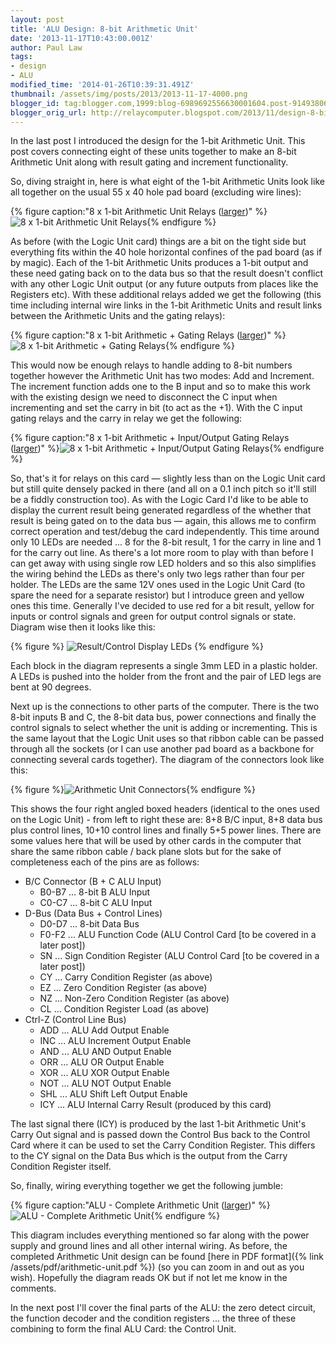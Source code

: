 ```yaml
---
layout: post
title: 'ALU Design: 8-bit Arithmetic Unit'
date: '2013-11-17T10:43:00.001Z'
author: Paul Law
tags:
- design
- ALU
modified_time: '2014-01-26T10:39:31.491Z'
thumbnail: /assets/img/posts/2013/2013-11-17-4000.png
blogger_id: tag:blogger.com,1999:blog-6989692556630001604.post-9149380662838298177
blogger_orig_url: http://relaycomputer.blogspot.com/2013/11/design-8-bit-arithmetic-unit.html
---
```


In the last post I introduced the design for the 1-bit 
Arithmetic Unit. This post covers connecting eight of these units together to 
make an 8-bit Arithmetic Unit along with result gating and increment 
functionality.

So, diving straight in, here is what eight of the 
1-bit Arithmetic Units look like all together on the usual 55 x 40 hole pad 
board (excluding wire lines):

{% figure caption:"8 x 1-bit Arithmetic Unit Relays ([larger](/assets/img/posts/2013/2013-11-17-1000.png))" %}![8 x 1-bit Arithmetic Unit Relays](/assets/img/posts/2013/2013-11-17-0000.png){% endfigure %}

As 
before (with the Logic Unit card) things are a bit on the tight side but 
everything fits within the 40 hole horizontal confines of the pad board (as if 
by magic). Each of the 1-bit Arithmetic Units produces a 1-bit output and 
these need gating back on to the data bus so that the result doesn't conflict 
with any other Logic Unit output (or any future outputs from places like the 
Registers etc). With these additional relays added we get the following (this 
time including internal wire links in the 1-bit Arithmetic Units and result 
links between the Arithmetic Units and the gating relays):

{% figure caption:"8 x 1-bit Arithmetic + Gating Relays ([larger](/assets/img/posts/2013/2013-11-17-1001.png))" %}![8 x 1-bit Arithmetic + Gating Relays](/assets/img/posts/2013/2013-11-17-0001.png){% endfigure %}

This would now be enough relays to handle adding to 8-bit numbers 
together however the Arithmetic Unit has two modes: Add and Increment. The 
increment function adds one to the B input and so to make this work with the 
existing design we need to disconnect the C input when incrementing and set 
the carry in bit (to act as the +1). With the C input gating relays and the 
carry in relay we get the following:

{% figure caption:"8 x 1-bit Arithmetic + Input/Output Gating Relays ([larger](/assets/img/posts/2013/2013-11-17-1002.png))" %}![8 x 1-bit Arithmetic + Input/Output Gating Relays](/assets/img/posts/2013/2013-11-17-0002.png){% endfigure %}

So, that's it for relays on this card — slightly less than on the 
Logic Unit card but still quite densely packed in there (and all on a 0.1 inch 
pitch so it'll still be a fiddly construction too). As with the Logic Card I'd 
like to be able to display the current result being generated regardless of 
the whether that result is being gated on to the data bus — again, this allows 
me to confirm correct operation and test/debug the card independently. This 
time around only 10 LEDs are needed ... 8 for the 8-bit result, 1 for the 
carry in line and 1 for the carry out line. As there's a lot more room to play 
with than before I can get away with using single row LED holders and so this 
also simplifies the wiring behind the LEDs as there's only two legs rather 
than four per holder. The LEDs are the same 12V ones used in the Logic Unit 
Card (to spare the need for a separate resistor) but I introduce green and 
yellow ones this time. Generally I've decided to use red for a bit result, 
yellow for inputs or control signals and green for output control signals or 
state. Diagram wise then it looks like this:

{% figure %}
![Result/Control Display LEDs](/assets/img/posts/2013/2013-11-17-0003.png)
{% endfigure %}

Each block in the diagram 
represents a single 3mm LED in a plastic holder. A LEDs is pushed into the 
holder from the front and the pair of LED legs are bent at 90 degrees.

Next up is the connections to other parts of the computer. There is 
the two 8-bit inputs B and C, the 8-bit data bus, power connections and 
finally the control signals to select whether the unit is adding or 
incrementing. This is the same layout that the Logic Unit uses so that ribbon 
cable can be passed through all the sockets (or I can use another pad board as 
a backbone for connecting several cards together). The diagram of the 
connectors look like this:

{% figure %}![Arithmetic Unit Connectors](/assets/img/posts/2013/2013-11-17-0004.png){% endfigure %}

This shows the four right angled 
boxed headers (identical to the ones used on the Logic Unit) - from left to 
right these are: 8+8 B/C input, 8+8 data bus plus control lines, 10+10 control 
lines and finally 5+5 power lines. There are some values here that will be 
used by other cards in the computer that share the same ribbon cable / back 
plane slots but for the sake of completeness each of the pins are as 
follows:

* B/C Connector (B + C ALU Input)
  * B0-B7 ... 8-bit B ALU Input
  * C0-C7 ... 8-bit C ALU Input
* D-Bus (Data Bus + Control Lines)
  * D0-D7 ... 8-bit Data Bus
  * F0-F2 ... ALU Function Code (ALU Control Card [to be covered in a later post])
  * SN ... Sign Condition Register (ALU Control Card [to be covered in a later post])
  * CY ... Carry Condition Register (as above)
  * EZ ... Zero Condition Register (as above)
  * NZ ... Non-Zero Condition Register (as above)
  * CL ... Condition Register Load (as above)
* Ctrl-Z (Control Line Bus)
  * ADD ... ALU Add Output Enable
  * INC ... ALU Increment Output Enable
  * AND ... ALU AND Output Enable
  * ORR ... ALU OR Output Enable
  * XOR ... ALU XOR Output Enable
  * NOT ... ALU NOT Output Enable
  * SHL ... ALU Shift Left Output Enable
  * ICY ... ALU Internal Carry Result (produced by this card)

The last signal there (ICY) is produced by the last 
1-bit Arithmetic Unit's Carry Out signal and is passed down the Control Bus 
back to the Control Card where it can be used to set the Carry Condition 
Register. This differs to the CY signal on the Data Bus which is the output 
from the Carry Condition Register itself.

So, finally, wiring 
everything together we get the following jumble:

{% figure caption:"ALU - Complete Arithmetic Unit ([larger](/assets/img/posts/2013/2013-11-17-1003.png))" %}![ALU - Complete Arithmetic Unit](/assets/img/posts/2013/2013-11-17-0005.png){% endfigure %}

This 
diagram includes everything mentioned so far along with the power supply and 
ground lines and all other internal wiring. As before, the completed 
Arithmetic Unit design can be found [here in PDF format]({% link /assets/pdf/arithmetic-unit.pdf %}) (so you can zoom in and out as you 
wish). Hopefully the diagram reads OK but if not let me know in the 
comments.

In the next post I'll cover the final parts of the ALU: 
the zero detect circuit, the function decoder and the condition registers ... 
the three of these combining to form the final ALU Card: the Control Unit.